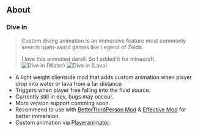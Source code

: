 ## About
### Dive in
> Custom diving animation is an immersive feature most commonly seen in open-world games like Legend of Zelda.  
> 
> I love this animated detail. So I added it for minecraft.
![Dive in (Water)](https://cdn.modrinth.com/data/cached_images/6185fc0a1c48a76232f0a9bb2298d5bd9703b223_0.webp)
> ![Dive in (Lava)](https://cdn.modrinth.com/data/cached_images/2c08d2add3fd167652df8ecae6d189766db230cd_0.webp)
- A light weight clientside mod that adds custom animation when player drop into water or lava from a far distance.
- Triggers when player free falling into the fluid source.
- Currently still in dev, bugs may occour. 
- More version support comming soon.
- Recommend to use with [BetterThirdPerson Mod](https://modrinth.com/mod/better-third-person) & [Effective Mod](https://modrinth.com/mod/effective) for better immersion.
- Custom animation via [Playeranimator](https://modrinth.com/mod/playeranimator).